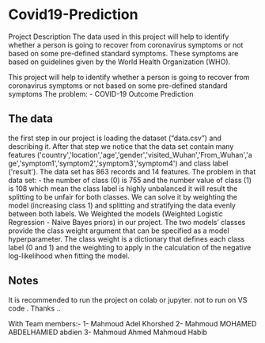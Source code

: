 # Covid19-Prediction
 Project Description The data used in this project will help to identify whether a person is going to recover from coronavirus symptoms or not based on some pre-defined standard symptoms. These symptoms are based on guidelines given by the World Health Organization (WHO).
 
 This project will help to identify whether a person is going to recover from coronavirus symptoms or not based on some pre-defined standard symptoms
The problem: - COVID-19 Outcome Prediction
 
## The data 
the first step in our project is loading the dataset (“data.csv”) and
describing it. After that step we notice that the data set contain
many features
('country','location','age','gender','visited_Wuhan','From_Wuhan','a
ge','symptom1','symptom2','symptom3','symptom4') and class
label ('result'). The data set has 863 records and 14 features.
The problem in that data set: - the number of class (0) is 755 and
the number value of class (1) is 108 which mean the class label is
highly unbalanced it will result the splitting to be unfair for both
classes. We can solve it by weighting the model 
(increasing class 1) and splitting and stratifying the data evenly between both
labels. We Weighted the models (Weighted Logistic Regression -
Naive Bayes priors) in our project. The two models’ classes
provide the class weight argument that can be specified as a
model hyperparameter. The class weight is a dictionary that
defines each class label (0 and 1) and the weighting to apply in
the calculation of the negative log-likelihood when fitting the
model. 

## Notes



It is recommended to run the project on colab or jupyter.
not to run on VS code . 
Thanks ..

With Team members:-
1- Mahmoud Adel Khorshed
2- Mahmoud MOHAMED ABDELHAMIED abdien
3- Mahmoud Ahmed Mahmoud Habib
